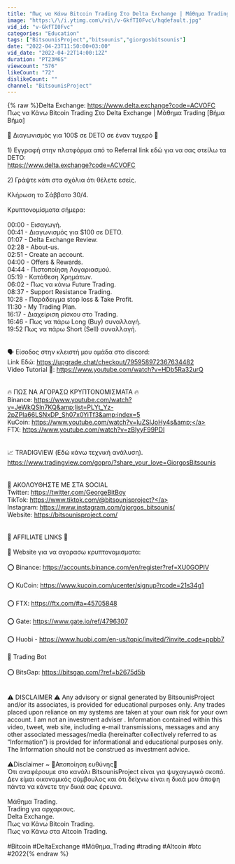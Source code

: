 ```yaml
---
title: "Πως να Κάνω Bitcoin Trading Στο Delta Exchange | Μάθημα Trading [Βήμα Βήμα]"
image: "https:\/\/i.ytimg.com\/vi\/v-GkfTI0Fvc\/hqdefault.jpg"
vid_id: "v-GkfTI0Fvc"
categories: "Education"
tags: ["BitsounisProject","bitsounis","giorgosbitsounis"]
date: "2022-04-23T11:50:00+03:00"
vid_date: "2022-04-22T14:00:12Z"
duration: "PT23M6S"
viewcount: "576"
likeCount: "72"
dislikeCount: ""
channel: "BitsounisProject"
---
```

{% raw %}Delta Exchange: <a rel="nofollow" target="blank" href="https://www.delta.exchange?code=ACVOFC">https://www.delta.exchange?code=ACVOFC</a><br />Πως να Κάνω Bitcoin Trading Στο Delta Exchange | Μάθημα Trading [Βήμα Βήμα]<br /><br />🎁 Διαγωνισμός για 100$ σε DETO σε έναν τυχερό 🎁<br /><br />1) Εγγραφή στην πλατφόρμα από το Referral link εδώ για να σας στείλω τα DETO: <br /><a rel="nofollow" target="blank" href="https://www.delta.exchange?code=ACVOFC">https://www.delta.exchange?code=ACVOFC</a><br /><br />2) Γράψτε κάτι στα σχόλια ότι θέλετε εσείς.<br /><br />Κλήρωση το Σάββατο 30/4.<br /><br />Κρυπτονομίσματα σήμερα: <br /><br />00:00 - Εισαγωγή.<br />00:41 - Διαγωνισμός για $100 σε DETO.<br />01:07 - Delta Exchange Review.<br />02:28 - About-us.<br />02:51 - Create an account.<br />04:00 - Offers &amp; Rewards.<br />04:44 - Πιστοποίηση Λογαριασμού.<br />05:19 - Κατάθεση Χρημάτων.<br />06:02 - Πως να κάνω Future Trading.<br />08:37 - Support Resistance Trading.<br />10:28 - Παράδειγμα stop loss &amp; Take Profit.<br />11:30 - My Trading Plan.<br />16:17 - Διαχείριση ρίσκου στο Trading.<br />16:46 - Πως να πάρω Long (Buy) συναλλαγή.<br />19:52 Πως να πάρω Short (Sell) συναλλαγή.<br /><br /><br />🗣️ Είσοδος στην κλειστή μου ομάδα στο discord:<br />Link Εδώ: <a rel="nofollow" target="blank" href="https://upgrade.chat/checkout/795958972367634482">https://upgrade.chat/checkout/795958972367634482</a><br />Video Tutorial 🚨: <a rel="nofollow" target="blank" href="https://www.youtube.com/watch?v=HDb5Ra32urQ">https://www.youtube.com/watch?v=HDb5Ra32urQ</a><br /><br /><br />🔥 ΠΩΣ ΝΑ ΑΓΟΡΑΣΩ ΚΡΥΠΤΟΝΟΜΙΣΜΑΤΑ 🔥<br />Binance: <a rel="nofollow" target="blank" href="https://www.youtube.com/watch?v=JeWkQSln7KQ&amp;list=PLYt_Yz-2pZPla66LSNxDP_Sh07x0YiTf3&amp;index=5">https://www.youtube.com/watch?v=JeWkQSln7KQ&amp;list=PLYt_Yz-2pZPla66LSNxDP_Sh07x0YiTf3&amp;index=5</a><br />KuCoin: <a rel="nofollow" target="blank" href="https://www.youtube.com/watch?v=luZSlJoHy4s&amp;">https://www.youtube.com/watch?v=luZSlJoHy4s&amp;</a><br />FTX: <a rel="nofollow" target="blank" href="https://www.youtube.com/watch?v=zBlyyF99PDI">https://www.youtube.com/watch?v=zBlyyF99PDI</a><br /><br /><br />📈 TRADIGVIEW (Εδώ κάνω τεχνική ανάλυση).<br /><a rel="nofollow" target="blank" href="https://www.tradingview.com/gopro/?share_your_love=GiorgosBitsounis">https://www.tradingview.com/gopro/?share_your_love=GiorgosBitsounis</a><br /><br /><br />💬 ΑΚΟΛΟΥΘΗΣΤΕ ΜΕ ΣΤΑ SOCIAL<br />Twitter: <a rel="nofollow" target="blank" href="https://twitter.com/GeorgeBitBoy">https://twitter.com/GeorgeBitBoy</a><br />TikTok: <a rel="nofollow" target="blank" href="https://www.tiktok.com/@bitsounisproject?">https://www.tiktok.com/@bitsounisproject?</a><br />Instagram: <a rel="nofollow" target="blank" href="https://www.instagram.com/giorgos_bitsounis/">https://www.instagram.com/giorgos_bitsounis/</a><br />Website: <a rel="nofollow" target="blank" href="https://bitsounisproject.com/">https://bitsounisproject.com/</a><br /><br /><br />🔻 AFFILIATE LINKS 🔻<br /><br />🌙 Website για να αγορασω κρυπτονομισματα: <br /><br />⭕️ Binance: <a rel="nofollow" target="blank" href="https://accounts.binance.com/en/register?ref=XU0GOPIV">https://accounts.binance.com/en/register?ref=XU0GOPIV</a><br /><br />⭕️ KuCoin: <a rel="nofollow" target="blank" href="https://www.kucoin.com/ucenter/signup?rcode=21s34g1">https://www.kucoin.com/ucenter/signup?rcode=21s34g1</a><br /><br />⭕️ FTX: <a rel="nofollow" target="blank" href="https://ftx.com/#a=45705848">https://ftx.com/#a=45705848</a><br /><br />⭕️ Gate: <a rel="nofollow" target="blank" href="https://www.gate.io/ref/4796307">https://www.gate.io/ref/4796307</a><br /><br />⭕️ Huobi - <a rel="nofollow" target="blank" href="https://www.huobi.com/en-us/topic/invited/?invite_code=ppbb7">https://www.huobi.com/en-us/topic/invited/?invite_code=ppbb7</a><br /><br />🌙 Trading Bot<br /><br />⭕️ BitsGap: <a rel="nofollow" target="blank" href="https://bitsgap.com/?ref=b2675d5b">https://bitsgap.com/?ref=b2675d5b</a><br /><br /><br />⚠️ DISCLAIMER ⚠️ Any advisory or signal generated by BitsounisProject and/or its associates,  is provided for educational purposes only. Any trades placed upon reliance on my systems are taken at your own risk for your own account. I am not an investment adviser . Information contained within this video, tweet, web site, including e-mail transmissions, messages and any other associated messages/media (hereinafter collectively referred to as “Information”) is provided for informational and educational purposes only. The Information should not be construed as investment advice.<br /><br />⚠️Disclaimer ~ 🚨Αποποίηση ευθύνης🚨<br />Ότι αναφέρουμε στο κανάλι BitsounisProject είναι για ψυχαγωγικό σκοπό. Δεν είμαι οικονομικός σύμβουλος και ότι δείχνω είναι η δικιά μου άποψη πάντα να κάνετε την δικιά σας έρευνα.<br /><br />Μάθημα Trading.<br />Trading για αρχαριους.<br />Delta Exchange.<br />Πως να Κάνω Bitcoin Trading.<br />Πως να Κάνω στα Altcoin Trading.<br /><br />#Bitcoin #DeltaExchange #Μάθημα_Trading #trading #Altcoin #btc #2022{% endraw %}
